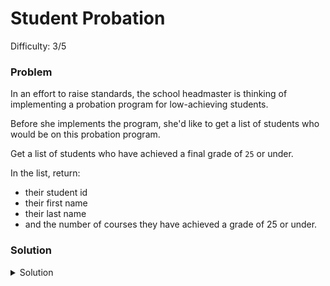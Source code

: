 # Student Probation
Difficulty: 3/5

### Problem
In an effort to raise standards, the school headmaster is thinking of implementing a probation program for low-achieving students.

Before she implements the program, she'd like to get a list of students who would be on this probation program.

Get a list of students who have achieved a final grade of `25` or under.

In the list, return:
- their student id
- their first name
- their last name
- and the number of courses they have achieved a grade of 25 or under. 

### Solution
<details>
  <summary>Solution</summary>

  ```SQL
select
	students.studentid,
    students.firstname,
    students.lastname,
    NumFailedCourses
from students
inner join (
	select studentid, COUNT(*) as NumFailedCourses
    FROM courseregistration 
    WHERE FinalGrade <= 25
    GROUP BY studentid
) FailedCourses on FailedCourses.Studentid = students.studentid

  ```
  
</details>